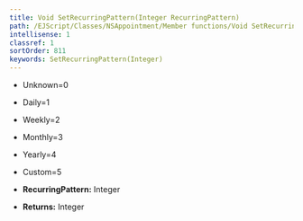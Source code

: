 ```yaml
---
title: Void SetRecurringPattern(Integer RecurringPattern)
path: /EJScript/Classes/NSAppointment/Member functions/Void SetRecurringPattern(Integer p_0)
intellisense: 1
classref: 1
sortOrder: 811
keywords: SetRecurringPattern(Integer)
---
```


* Unknown=0
* Daily=1
* Weekly=2
* Monthly=3
* Yearly=4
* Custom=5

* **RecurringPattern:** Integer
* **Returns:** Integer


